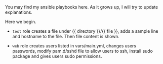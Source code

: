 You may find my ansible playbooks here. As it grows up, I will try to update explanations.

Here we begin.

- `test` role creates a file under {{ directory }}/{{ file }}, adds a sample line and hostname to the file. Then file content is shown.

- `web` role creates users listed in vars/main.yml, changes users passwords, modify pam.d/sshd file to allow users to ssh, install sudo package and gives users sudo permissions.
